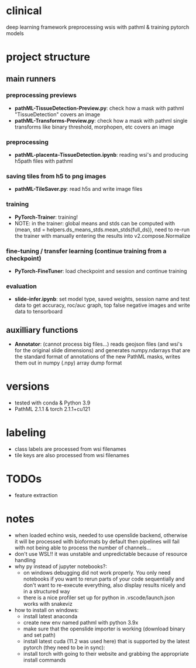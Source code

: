 # clinical

deep learning framework preprocessing wsis with pathml &amp; training pytorch models

# project structure

## main runners


### preprocessing previews

- **pathML-TissueDetection-Preview.py**:    check how a mask with pathml "TissueDetection" covers an image
- **pathML-Transforms-Preview.py**:         check how a mask with pathml single transforms like binary threshold, morphopen, etc covers an image

### preprocessing 

- **pathML-placenta-TissueDetection.ipynb**: reading wsi's and producing h5path files with pathml

### saving tiles from h5 to png images

- **pathML-TileSaver.py**: read h5s and write image files

### training

- **PyTorch-Trainer**: training!
- NOTE: in the trainer: global means and stds can be computed with (mean, std = helpers.ds_means_stds.mean_stds(full_ds)), need to re-run the trainer with manually entering the results into v2.compose.Normalize

### fine-tuning / transfer learning (continue training from a checkpoint)

- **PyTorch-FineTuner**: load checkpoint and session and continue training

### evaluation

- **slide-infer.ipynb**: set model type, saved weights, session name and test data to get accuracy, roc/auc graph, top false negative images and write data to tensorboard

## auxilliary functions

- **Annotator**: (cannot process big files...) reads geojson files (and wsi's for the original slide dimensions) and generates numpy.ndarrays that are the standard format of annotations of the new PathML masks, writes them out in numpy (.npy) array dump format

# versions

- tested with conda & Python 3.9
- PathML 2.1.1 & torch 2.1.1+cu121

# labeling

- class labels are processed from wsi filenames
- tile keys are also processed from wsi filenames

# TODOs

- feature extraction

# notes

- when loaded echino wsis, needed to use openslide backend, otherwise it will be processed with bioformats by default then pipelines will fail with not being able to process the number of channels...
- don't use WSL!! it was unstable and unpredictable because of resource handling
- why py instead of jupyter notebooks?: 
    - on windows debugging did not work properly. You only need notebooks if you want to rerun parts of your code sequentially and don't want to re-execute everything, also display results nicely and in a structured way
    - there is a nice profiler set up for python in .vscode/launch.json works with snakeviz
- how to install on windows: 
    - install latest anaconda
    - create new env named pathml with python 3.9x
    - make sure that the openslide importer is working (download binary and set path)
    - install latest cuda (11.2 was used here) that is supported by the latest pytorch (they need to be in sync):
    - install torch with going to their website and grabbing the appropriate install commands

